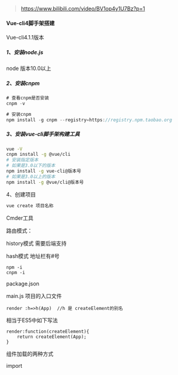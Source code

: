 >  https://www.bilibili.com/video/BV1op4y1U7Bz?p=1

#### Vue-cli4脚手架搭建

Vue-cli4.1.1版本

##### 1、安装node.js

node 版本10.0以上

##### 2、安装cnpm

```js
# 查看cnpm是否安装
cnpm -v

# 安装cnpm
npm install -g cnpm --registry=https://registry.npm.taobao.org

```

##### 3、安装vue-cli脚手架构建工具

```bash
vue -V
cnpm install -g @vue/cli
# 安装指定版本
# 如果是3.0以下的版本
npm install -g vue-cli@版本号
# 如果是3.0以上的版本
npm install -g @vue/cli@版本号
```

4、创建项目

```bash
vue create 项目名称
```

Cmder工具

路由模式：

history模式 需要后端支持

hash模式 地址栏有#号

```
npm -i
cnpm -i
```

package.json

main.js 项目的入口文件

```
render :h=>h(App)  //h 是 createElement的别名
```

相当于ES5中如下写法

```
render:function(createElement){
	return createElement(App);
}
```

组件加载的两种方式

import 

